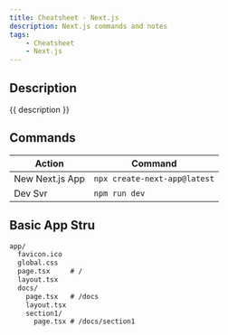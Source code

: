 ```yaml
--- 
title: Cheatsheet - Next.js
description: Next.js commands and notes
tags:
    - Cheatsheet
    - Next.js
---
```


## Description 

{{ description }}

## Commands

| Action          | Command                          |
|---------------- | -------------------------------- |
| New Next.js App | ```npx create-next-app@latest``` |
| Dev Svr         | ```npm run dev```                |

## Basic App Stru

```txt
app/
  favicon.ico
  global.css
  page.tsx     # /
  layout.tsx
  docs/
    page.tsx   # /docs
    layout.tsx
    section1/
      page.tsx # /docs/section1
```
